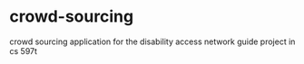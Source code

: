 # crowd-sourcing
crowd sourcing application for the disability access network guide project in cs 597t
